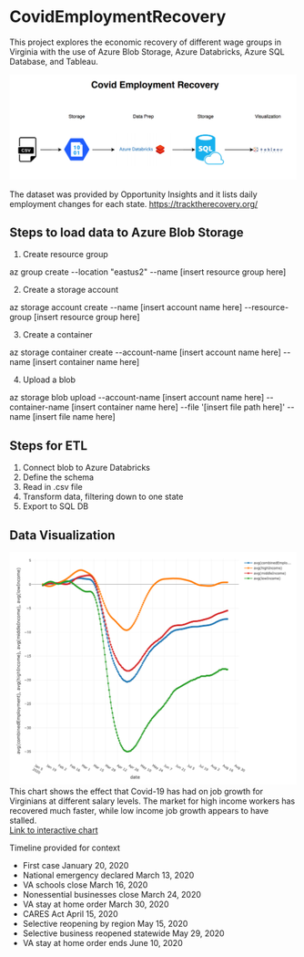 # CovidEmploymentRecovery

This project explores the economic recovery of different wage groups in Virginia with the use of Azure Blob Storage, Azure Databricks, Azure SQL Database, and Tableau.

![](https://github.com/smithashley/Covid-Employment-Recovery/blob/main/images/azurediagram.png)

The dataset was provided by Opportunity Insights and it lists daily employment changes for each state. https://tracktherecovery.org/ 

## Steps to load data to Azure Blob Storage

1. Create resource group

az group create --location "eastus2" --name [insert resource group here]

2. Create a storage account

az storage account create --name [insert account name here] --resource-group [insert resource group here] 

3. Create a container

az storage container create --account-name [insert account name here] --name [insert container name here]

4. Upload a blob

az storage blob upload --account-name [insert account name here] --container-name [insert container name here] --file '[insert file path here]' --name [insert file name here]

## Steps for ETL
1. Connect blob to Azure Databricks
2. Define the schema
3. Read in .csv file
4. Transform data, filtering down to one state
5. Export to SQL DB


## Data Visualization

![](https://github.com/smithashley/Covid-Employment-Recovery/blob/main/images/newplot.png)
This chart shows the effect that Covid-19 has had on job growth for Virginians at different salary levels.
The market for high income workers has recovered much faster, while low income job growth appears to have stalled.  
[Link to interactive chart](https://public.tableau.com/views/Project1_16033597504640/Sheet2?:language=en&:display_count=y&publish=yes&:origin=viz_share_link)

Timeline provided for context
- First case January 20, 2020
- National emergency declared March 13, 2020
- VA schools close March 16, 2020
- Nonessential businesses close March 24, 2020
- VA stay at home order March 30, 2020
- CARES Act April 15, 2020
- Selective reopening by region May 15, 2020
- Selective business reopened statewide May 29, 2020
- VA stay at home order ends June 10, 2020

